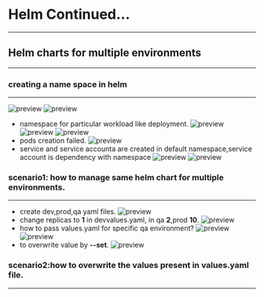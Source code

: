 # Helm Continued...
----------------
## Helm charts for multiple environments
----------------------------------------------------
### creating a name space in helm
-----------------------------------------
![preview](./images/helm25.png)
![preview](./images/helm26.png)
* namespace for particular workload like deployment.
![preview](./images/helm27.png)
![preview](./images/helm28.png)
![preview](./images/helm29.png)
* pods creation failed.
![preview](./images/helm30.png)
* service and service accounta are created in default namespace,service account is dependency with namespace
![preview](./images/helm31.png)
![preview](./images/helm32.png)
### scenario1: how to manage same helm chart for multiple environments.
-------------------------------------------------------------------------------
* create dev,prod,qa yaml files.
![preview](./images/helm33.png)
* change replicas to __1__ in devvalues.yaml, in qa __2__,prod __10__.
![preview](./images/helm34.png)
* how to pass values.yaml for specific qa environment?
![preview](./images/helm35.png)
![preview](./images/helm36.png)
* to overwrite value by __--set__.
![preview](./images/helm37.png)
  

### scenario2:how to overwrite the values present in __values.yaml__ file.
----------------------------------------------------------------------------------



